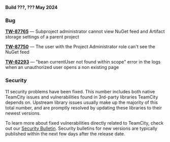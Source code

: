 [//]: # (title: TeamCity 2023.11.5 Release Notes)
[//]: # (auxiliary-id: TeamCity 2023.11.5 Release Notes)


**Build ???, ??? May 2024**


<!--Project: TeamCity Fix versions: 2023.11.5  -{2023.11.4 (147586)}  visible to: {All Users} #Fixed #Testing -{Trunk issue}-->


### Bug

**[TW-87765](https://youtrack.jetbrains.com/issue/TW-87765/Subproject-administrator-cannot-view-NuGet-feed-and-Artifact-storage-settings-of-a-parent-project)** — Subproject administrator cannot view NuGet feed and Artifact storage settings of a parent project

**[TW-87750](https://youtrack.jetbrains.com/issue/TW-87750/The-user-with-the-Project-Administrator-role-cant-see-the-NuGet-feed)** — The user with the Project Administrator role can't see the NuGet feed

**[TW-82293](https://youtrack.jetbrains.com/issue/TW-82293/bean-currentUser-not-found-within-scope-error-in-the-logs-when-an-unauthorized-user-opens-a-non-existing-page)** — "bean currentUser not found within scope" error in the logs when an unauthorized user opens a non existing page



<!--Project: TeamCity Fix versions: 2023.11.5  -{2023.11.4 (147586)} #{Security Problem}  #Fixed #Testing -{Trunk issue}-->

### Security

11 security problems have been fixed. This number includes both native TeamCity issues and vulnerabilities found in 3rd-party libraries TeamCity depends on. Upstream library issues usually make up the majority of this total number, and are promptly resolved by updating these libraries to their newest versions.

To learn more about fixed vulnerabilities directly related to TeamCity, check out our [Security Bulletin](https://www.jetbrains.com/privacy-security/issues-fixed/?product=TeamCity&version=2023.11.5). Security bulletins for new versions are typically published within the next few days after the release date.

